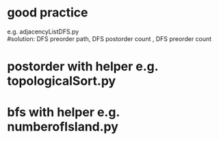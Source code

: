 # good practice   
e.g. adjacencyListDFS.py  
#solution: DFS preorder path, DFS postorder count , DFS preorder count 


# postorder with helper e.g. topologicalSort.py
# bfs with helper e.g. numberofIsland.py
